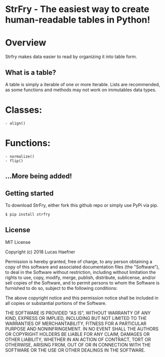 
# StrFry - The easiest way to create human-readable tables in Python!

# Overview
Strfry makes data easier to read by organizing it into table form.

## What is a table?
A table is simply a iterable of one or more iterable. Lists are recommended, as some functions and methods may not work on immutables data types.

# Classes:

	- align()

# Functions:

	- normalize()
	- flip()

## ...More being added!

## Getting started

To download StrFry, either fork this github repo or simply use PyPi via pip.
```sh
$ pip install strfry
```

License
----

MIT License

Copyright (c) 2018 Lucas Haefner

Permission is hereby granted, free of charge, to any person obtaining a copy
of this software and associated documentation files (the "Software"), to deal
in the Software without restriction, including without limitation the rights
to use, copy, modify, merge, publish, distribute, sublicense, and/or sell
copies of the Software, and to permit persons to whom the Software is
furnished to do so, subject to the following conditions:

The above copyright notice and this permission notice shall be included in all
copies or substantial portions of the Software.

THE SOFTWARE IS PROVIDED "AS IS", WITHOUT WARRANTY OF ANY KIND, EXPRESS OR
IMPLIED, INCLUDING BUT NOT LIMITED TO THE WARRANTIES OF MERCHANTABILITY,
FITNESS FOR A PARTICULAR PURPOSE AND NONINFRINGEMENT. IN NO EVENT SHALL THE
AUTHORS OR COPYRIGHT HOLDERS BE LIABLE FOR ANY CLAIM, DAMAGES OR OTHER
LIABILITY, WHETHER IN AN ACTION OF CONTRACT, TORT OR OTHERWISE, ARISING FROM,
OUT OF OR IN CONNECTION WITH THE SOFTWARE OR THE USE OR OTHER DEALINGS IN THE
SOFTWARE.


